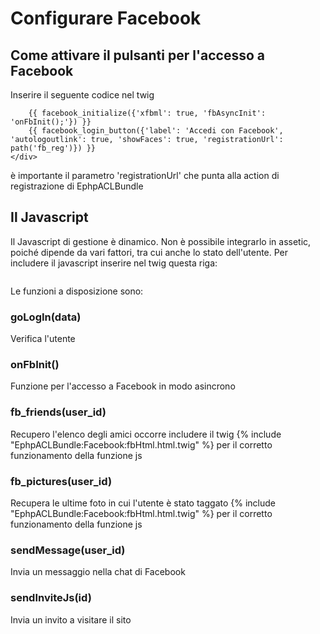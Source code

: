 Configurare Facebook
====================

## Come attivare il pulsanti per l'accesso a Facebook

Inserire il seguente codice nel twig

``` <div style="float: right;">
    {{ facebook_initialize({'xfbml': true, 'fbAsyncInit': 'onFbInit();'}) }}
    {{ facebook_login_button({'label': 'Accedi con Facebook', 'autologoutlink': true, 'showFaces': true, 'registrationUrl': path('fb_reg')}) }}
</div>
```
è importante il parametro 'registrationUrl' che punta alla action di 
registrazione di EphpACLBundle

## Il Javascript

Il Javascript di gestione è dinamico. Non è possibile integrarlo in assetic, 
poiché dipende da vari fattori, tra cui anche lo stato dell'utente.
Per includere il javascript inserire nel twig questa riga:

``` <script src="{{ path('fb_js') }}"></script>
```

Le funzioni a disposizione sono:

### goLogIn(data)
Verifica l'utente

### onFbInit()
Funzione per l'accesso a Facebook in modo asincrono

### fb_friends(user_id)
Recupero l'elenco degli amici occorre includere il twig
{% include "EphpACLBundle:Facebook:fbHtml.html.twig" %}
per il corretto funzionamento della funzione js

### fb_pictures(user_id)
Recupera le ultime foto in cui l'utente è stato taggato
{% include "EphpACLBundle:Facebook:fbHtml.html.twig" %}
per il corretto funzionamento della funzione js

### sendMessage(user_id)
Invia un messaggio nella chat di Facebook

### sendInviteJs(id)
Invia un invito a visitare il sito
